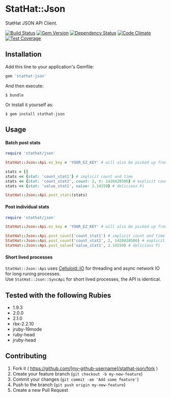 # StatHat::Json

StatHat JSON API Client.

[![Build Status](https://travis-ci.org/nkeyes/stathat-json.png?branch=master)](https://travis-ci.org/nkeyes/stathat-json)
[![Gem Version](https://badge.fury.io/rb/stathat-json.png)](http://badge.fury.io/rb/stathat-json)
[![Dependency Status](https://gemnasium.com/nkeyes/stathat-json.svg)](https://gemnasium.com/nkeyes/stathat-json)
[![Code Climate](https://codeclimate.com/github/nkeyes/stathat-json/badges/gpa.svg)](https://codeclimate.com/github/nkeyes/stathat-json)
[![Test Coverage](https://codeclimate.com/github/nkeyes/stathat-json/badges/coverage.svg)](https://codeclimate.com/github/nkeyes/stathat-json)

## Installation

Add this line to your application's Gemfile:

```ruby
gem 'stathat-json'
```

And then execute:

    $ bundle

Or install it yourself as:

    $ gem install stathat-json

## Usage
#### Batch post stats
```Ruby
require 'stathat/json'

StatHat::Json::Api.ez_key = 'YOUR_EZ_KEY' # will also be picked up from ENV['STATHAT_EZKEY']

stats = []
stats << {stat: 'count_stat1'} # implicit count and time
stats << {stat: 'count_stat2', count: 2, t: 1420428506} # explicit count and time
stats << {stat: 'value_stat1', value: 3.14159} # delicious Pi

StatHat::Json::Api.post_stats(stats)

```

#### Post individual stats
```Ruby
require 'stathat/json'

StatHat::Json::Api.ez_key = 'YOUR_EZ_KEY' # will also be picked up from ENV['STATHAT_EZKEY']

StatHat::Json::Api.post_count('count_stat1') # implicit count and time
StatHat::Json::Api.post_count('count_stat2', 2, 1420428506) # explicit count and time
StatHat::Json::Api.post_value('value_stat1', 3.14159) # delicious Pi

```
#### Short lived processes
`StatHat::Json::Api` uses [Celluloid::IO](https://github.com/celluloid/celluloid-io) for threading and async network IO for long runing processes.  
Use `StatHat::Json::SyncApi` for short lived processes, the API is identical.

## Tested with the following Rubies
* 1.9.3
* 2.0.0
* 2.1.0
* rbx-2.2.10
* jruby-19mode
* ruby-head
* jruby-head

## Contributing

1. Fork it ( https://github.com/[my-github-username]/stathat-json/fork )
2. Create your feature branch (`git checkout -b my-new-feature`)
3. Commit your changes (`git commit -am 'Add some feature'`)
4. Push to the branch (`git push origin my-new-feature`)
5. Create a new Pull Request
